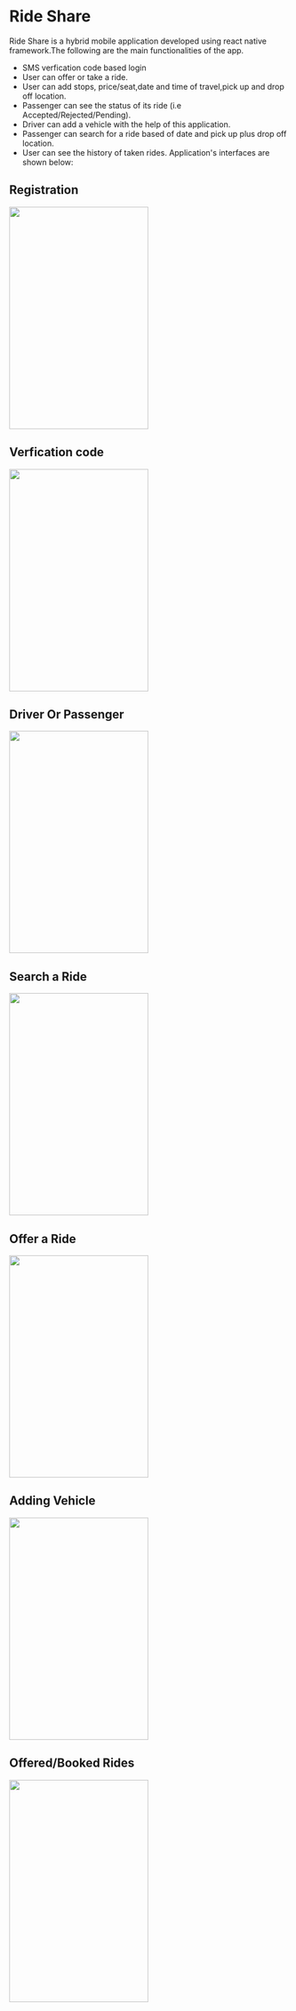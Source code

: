 # Ride Share
Ride Share is a hybrid mobile application developed using react native framework.The following are the main functionalities of the app.

- SMS verfication code based login
- User can offer or take a ride.
- User can add stops, price/seat,date and time of travel,pick up and drop off location.
- Passenger can see the status of its ride (i.e Accepted/Rejected/Pending).
- Driver can add a vehicle with the help of this application.
- Passenger can search for a ride based of date and pick up plus drop off location.
- User can see the history of taken rides.
Application's interfaces are shown below:
## Registration
<img src="https://user-images.githubusercontent.com/18638795/52402638-9dcfd980-2ae6-11e9-8fe1-585a85fa869c.jpeg" height="400" width="250">

## Verfication code
<img src="https://user-images.githubusercontent.com/18638795/52402841-1df63f00-2ae7-11e9-88f0-a076e0cbb51b.jpeg" height="400" width="250">

## Driver Or Passenger
<img src="https://user-images.githubusercontent.com/18638795/52402914-467e3900-2ae7-11e9-9030-f046265e3114.jpeg" height="400" width="250">

## Search a Ride
<img src="https://user-images.githubusercontent.com/18638795/52466713-0d0c0300-2ba5-11e9-8a56-aae9733d46f5.jpeg" height="400" width="250">

## Offer a Ride
<img src="https://user-images.githubusercontent.com/18638795/52466792-4b092700-2ba5-11e9-8434-84b66eee425d.jpeg" height="400" width="250">

## Adding Vehicle
<img src="https://user-images.githubusercontent.com/18638795/52466952-b7842600-2ba5-11e9-8c01-5d5e7beff346.jpeg" height="400" width="250">

## Offered/Booked Rides
<img src="https://user-images.githubusercontent.com/18638795/52466952-b7842600-2ba5-11e9-8c01-5d5e7beff346.jpeg" height="400" width="250">
